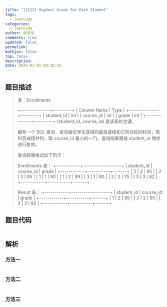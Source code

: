 ```yaml
---
title: "[1112] Highest Grade For Each Student"
tags:
  - leetcode
categories:
  - leetcode
author: 张学志
comments: true
updated: false
permalink:
mathjax: false
top: false
description: ...
date: 2020-01-01 00:18:32
---
```


## 题目描述

> 表：Enrollments 
> 
> 
> +---------------+---------+
> | Column Name   | Type    |
> +---------------+---------+
> | student_id    | int     |
> | course_id     | int     |
> | grade         | int     |
> +---------------+---------+
> (student_id, course_id) 是该表的主键。
> 
> 
> 
> 
> 
> 编写一个 SQL 查询，查询每位学生获得的最高成绩和它所对应的科目，若科目成绩并列，取 course_id 最小的一门。查询结果需按 student_id 增序进行排序。 
> 
> 查询结果格式如下所示： 
> 
> 
> Enrollments 表：
> +------------+-------------------+
> | student_id | course_id | grade |
> +------------+-----------+-------+
> | 2          | 2         | 95    |
> | 2          | 3         | 95    |
> | 1          | 1         | 90    |
> | 1          | 2         | 99    |
> | 3          | 1         | 80    |
> | 3          | 2         | 75    |
> | 3          | 3         | 82    |
> +------------+-----------+-------+
> 
> Result 表：
> +------------+-------------------+
> | student_id | course_id | grade |
> +------------+-----------+-------+
> | 1          | 2         | 99    |
> | 2          | 2         | 95    |
> | 3          | 3         | 82    |
> +------------+-----------+-------+
> 
> 

## 题目代码

```cpp

```

## 解析

### 方法一

```cpp

```

### 方法二

```cpp

```

### 方法三

```cpp

```


